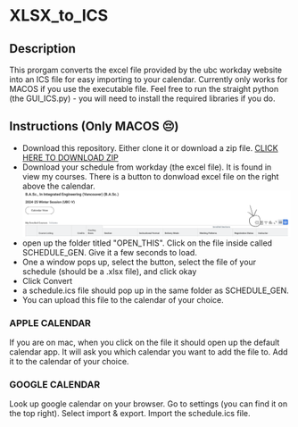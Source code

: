 # XLSX_to_ICS

## Description 
This prorgam converts the excel file provided by the ubc workday website into an ICS file for easy importing to your calendar. Currently only works for MACOS if you use the executable file. Feel free to run the straight python (the GUI_ICS.py) - you will need to install the required libraries if you do. 

## Instructions (Only MACOS 😔)
- Download this repository. Either clone it or download a zip file. 
[CLICK HERE TO DOWNLOAD ZIP](https://github.com/alexm35644/XLSX_to_ICS/archive/refs/heads/main.zip)
- Download your schedule from workday (the excel file). It is found in view my courses. There is a button to donwload excel file on the right above the calendar. 
![download button](Images/workday_download.png)
- open up the folder titled "OPEN_THIS". Click on the file inside called SCHEDULE_GEN. Give it a few seconds to load. 
- One a window pops up, select the button, select the file of your schedule (should be a .xlsx file), and click okay
- Click Convert 
- a schedule.ics file should pop up in the same folder as SCHEDULE_GEN. 
- You can upload this file to the calendar of your choice. 
### APPLE CALENDAR 
If you are on mac, when you click on the file it should open up the default calendar app. It will ask you which calendar you want to add the file to. Add it to the calendar of your choice. 
### GOOGLE CALENDAR 
Look up google calendar on your browser. Go to settings (you can find it on the top right). Select import & export. Import the schedule.ics file. 
